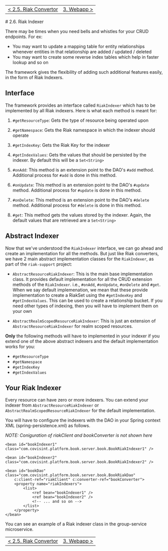 <table>
  <tr>
    <td><a href="riak-converter">&lt; 2.5. Riak Convertor</a></td>
    <td align="right"><a href="implementation-webapp">3. Webapp &gt;</a></td>
  </tr>
</table>
# 2.6. Riak Indexer

There may be times when you need bells and whistles for your CRUD endpoints. For ex:

* You may want to update a mapping table for entity relationships whenever entities in that relationship are added / updated / deleted
* You may want to create some reverse index tables which help in faster lookup and so on

The framework gives the flexibility of adding such additional features easily, in the form of Riak Indexers. 

## **Interface**

The framework provides an interface called `RiakIndexer` which has to be implemented by all Riak indexers. Here is what each method is meant for:

1. `#getResourceType`: Gets the type of resource being operated upon

2. `#getNamespace`: Gets the Riak namespace in which the indexer should operate

3. `#getIndexKey`: Gets the Riak Key for the indexer

4. `#getIndexValues`: Gets the values that should be persisted by the indexer. By default this will be a `Set<String>`

5. `#onAdd`: This method is an extension point to the DAO's `#add` method. Additional process for `#add` is done in this method.
 
6. `#onUpdate`: This method is an extension point to the DAO's `#update` method. Additional process for `#update` is done in this method.
  
7. `#onDelete`: This method is an extension point to the DAO's `#delete` method. Additional process for `#delete` is done in this method.

8. `#get`: This method gets the values stored by the indexer. Again, the default values that are retrieved are a `Set<String>`


## **Abstract Indexer**

Now that we've understood the `RiakIndexer` interface, we can go ahead and create an implementation for all the methods. But just like Riak converters, we have 2 main abstract implementation classes for the `RiakIndexer`, as part of the `riak-support` project: 

* `AbstractResourceRiakIndexer`: This is the main base implementation class. It provides default implementation for all the CRUD extension methods of the `RiakIndexer`. i.e., `#onAdd`, `#onUpdate`, `#onDelete` and `#get`. When we say default implemenation, we mean that these provide implementation to create a RiakSet using the `#getIndexKey` and `#getIndexValues`. This can be used to create a relationship bucket. If you need other types of indexing, then you will have to implement them on your own
 
* `AbstractRealmScopedResourceRiakIndexer`: This is just an extension of `AbstractResourceRiakIndexer` for realm scoped resources.

**Only** the following methods will have to implemented in your indexer if you extend one of the above abstract indexers and the default implementation works for you:

* `#getResourceType`
* `#getNamespace`
* `#getIndexKey`
* `#getIndexValues`

## **Your Riak Indexer**

Every resource can have zero or more indexers. You can extend your indexer from `AbstractResourceRiakIndexer` or `AbstractRealmScopedResourceRiakIndexer` for the default implementation.

You will have to configure the indexers with the DAO in your Spring context XML (spring-persistence.xml) as follows. 

_NOTE: Coniguration of riakClient and bookConverter is not shown here_


    <bean id="bookIndexer1" class="com.covisint.platform.book.server.book.BookRiakIndexer1" />

    <bean id="bookIndexer2" class="com.covisint.platform.book.server.book.BookRiakIndexer2" />

    <bean id="bookDao" class="com.covisint.platform.book.server.book.BookRiakDao"
        c:client-ref="riakClient" c:converter-ref="bookConverter">
        <property name="riakIndexers">
            <list>
                <ref bean="bookIndexer1" />
                <ref bean="bookIndexer2" />
                <!-- ... and so on --> 
            </list>
        </property>
    </bean>
 
You can see an example of a Riak indexer class in the group-service microservice.

<table>
  <tr>
    <td><a href="riak-converter">&lt; 2.5. Riak Convertor</a></td>
    <td align="right"><a href="implementation-webapp">3. Webapp &gt;</a></td>
  </tr>
</table>
